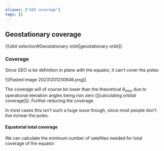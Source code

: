 ```yaml
---
aliases: ["GEO coverage"]
tags: []
---
```


## Geostationary coverage

![[obit selection#Geostationary orbit|geostationary orbit]]

### Coverage

Since GEO is be definition in plane with the equator, it can't cover the poles:

![[Pasted image 20231201230646.png]]

The coverage will of course be lower than the theoretical $\theta_{max}$ due to operational elevation angles being non zero ([[calculating orbital coverage]]). Further reducing the coverage.

In most cases this isn't such a huge issue though, since most people don't live in/near the poles.

#### Equatorial total coverage

We can calculate the minimum number of satellites needed for total coverage of the equator.
